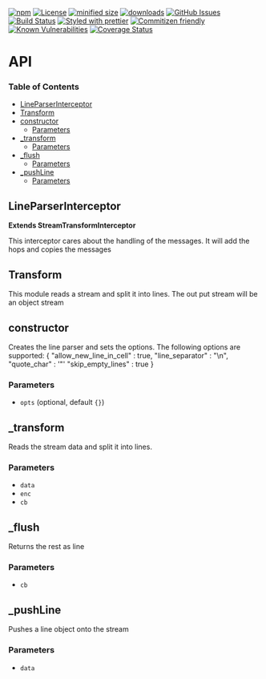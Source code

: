 [![npm](https://img.shields.io/npm/v/@kronos-integration/interceptor-line-parser.svg)](https://www.npmjs.com/package/@kronos-integration/interceptor-line-parser)
[![License](https://img.shields.io/badge/License-BSD%203--Clause-blue.svg)](https://opensource.org/licenses/BSD-3-Clause)
[![minified size](https://badgen.net/bundlephobia/min/@kronos-integration/interceptor-line-parser)](https://bundlephobia.com/result?p=@kronos-integration/interceptor-line-parser)
[![downloads](http://img.shields.io/npm/dm/@kronos-integration/interceptor-line-parser.svg?style=flat-square)](https://npmjs.org/package/@kronos-integration/interceptor-line-parser)
[![GitHub Issues](https://img.shields.io/github/issues/interceptor-line-parser/interceptor-line-parser.svg?style=flat-square)](https://github.com/interceptor-line-parser/interceptor-line-parser/issues)
[![Build Status](https://img.shields.io/endpoint.svg?url=https%3A%2F%2Factions-badge.atrox.dev%2Finterceptor-line-parser%2Finterceptor-line-parser%2Fbadge\&style=flat)](https://actions-badge.atrox.dev/interceptor-line-parser/interceptor-line-parser/goto)
[![Styled with prettier](https://img.shields.io/badge/styled_with-prettier-ff69b4.svg)](https://github.com/prettier/prettier)
[![Commitizen friendly](https://img.shields.io/badge/commitizen-friendly-brightgreen.svg)](http://commitizen.github.io/cz-cli/)
[![Known Vulnerabilities](https://snyk.io/test/github/interceptor-line-parser/interceptor-line-parser/badge.svg)](https://snyk.io/test/github/interceptor-line-parser/interceptor-line-parser)
[![Coverage Status](https://coveralls.io/repos/interceptor-line-parser/interceptor-line-parser/badge.svg)](https://coveralls.io/github/interceptor-line-parser/interceptor-line-parser)

# API

<!-- Generated by documentation.js. Update this documentation by updating the source code. -->

### Table of Contents

*   [LineParserInterceptor](#lineparserinterceptor)
*   [Transform](#transform)
*   [constructor](#constructor)
    *   [Parameters](#parameters)
*   [\_transform](#\_transform)
    *   [Parameters](#parameters-1)
*   [\_flush](#\_flush)
    *   [Parameters](#parameters-2)
*   [\_pushLine](#\_pushline)
    *   [Parameters](#parameters-3)

## LineParserInterceptor

**Extends StreamTransformInterceptor**

This interceptor cares about the handling of the messages.
It will add the hops and copies the messages

## Transform

This module reads a stream and split it into lines.
The out put stream will be an object stream

## constructor

Creates the line parser and sets the options.
The following options are supported:
{
"allow_new_line_in_cell" : true,
"line_separator" : "\n",
"quote_char" : '"'
"skip_empty_lines" : true
}

### Parameters

*   `opts`   (optional, default `{}`)

## \_transform

Reads the stream data and split it into lines.

### Parameters

*   `data`  
*   `enc`  
*   `cb`  

## \_flush

Returns the rest as line

### Parameters

*   `cb`  

## \_pushLine

Pushes a line object onto the stream

### Parameters

*   `data`  
